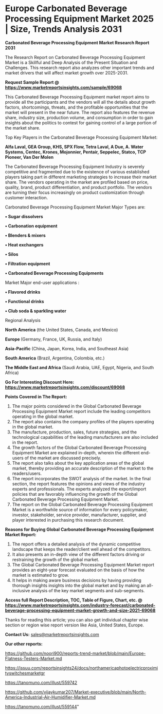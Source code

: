 # Europe Carbonated Beverage Processing Equipment Market 2025 | Size, Trends Analysis 2031

<strong>Carbonated Beverage Processing Equipment Market Research Report 2031</strong>

The Research Report on Carbonated Beverage Processing Equipment Market is a Skillful and Deep Analysis of the Present Situation and Challenges. This research report also analyzes other important trends and market drivers that will affect market growth over 2025-2031.

<strong>Request Sample Report @ <a href=https://www.marketreportsinsights.com/sample/69068>https://www.marketreportsinsights.com/sample/69068</a></strong>

This Carbonated Beverage Processing Equipment market report aims to provide all the participants and the vendors will all the details about growth factors, shortcomings, threats, and the profitable opportunities that the market will present in the near future. The report also features the revenue share, industry size, production volume, and consumption in order to gain insights about the politics to contest for gaining control of a large portion of the market share.

Top Key Players in the Carbonated Beverage Processing Equipment Market:

<strong>Alfa Laval, GEA Group, KHS, SPX Flow, Tetra Laval, A Due, A. Water Systems, Centec, Krones, Mojonnier, Pentair, Seppelec, Statco, TCP Pioneer, Van Der Molen</strong>

The Carbonated Beverage Processing Equipment Industry is severely competitive and fragmented due to the existence of various established players taking part in different marketing strategies to increase their market share. The vendors operating in the market are profiled based on price, quality, brand, product differentiation, and product portfolio. The vendors are turning their focus increasingly on product customization through customer interaction.

Carbonated Beverage Processing Equipment Market Major Types are:

<strong>• Sugar dissolvers

• Carbonation equipment

• Blenders & mixers

• Heat exchangers

• Silos

• Filtration equipment

• Carbonated Beverage Processing Equipments</strong>

Market Major end-user applications :

<strong>• Flavored drinks

• Functional drinks

• Club soda & sparkling water</strong>

Regional Analysis

</u><strong><b>North America</b></strong> (the United States, Canada, and Mexico)

<strong><b>Europe </b></strong>(Germany, France, UK, Russia, and Italy)

<strong><b>Asia-Pacific</b></strong> (China, Japan, Korea, India, and Southeast Asia)

<strong><b>South America</b></strong> (Brazil, Argentina, Colombia, etc.)

<strong><b>The Middle East and Africa</b></strong> (Saudi Arabia, UAE, Egypt, Nigeria, and South Africa)

<strong>Go For Interesting Discount Here: <a href=https://www.marketreportsinsights.com/discount/69068>https://www.marketreportsinsights.com/discount/69068</a></strong>

<strong>Points Covered in The Report:</strong>
<ol>
  <li>The major points considered in the Global Carbonated Beverage Processing Equipment Market report include the leading competitors operating in the global market.</li>
  <li>The report also contains the company profiles of the players operating in the global market.</li>
  <li>The manufacture, production, sales, future strategies, and the technological capabilities of the leading manufacturers are also included in the report.</li>
  <li>The growth factors of the Global Carbonated Beverage Processing Equipment Market are explained in-depth, wherein the different end-users of the market are discussed precisely.</li>
  <li>The report also talks about the key application areas of the global market, thereby providing an accurate description of the market to the readers/users.</li>
  <li>The report incorporates the SWOT analysis of the market. In the final section, the report features the opinions and views of the industry experts and professionals. The experts analyzed the export/import policies that are favorably influencing the growth of the Global Carbonated Beverage Processing Equipment Market.</li>
  <li>The report on the Global Carbonated Beverage Processing Equipment Market is a worthwhile source of information for every policymaker, investor, stakeholder, service provider, manufacturer, supplier, and player interested in purchasing this research document.</li>
</ol>
<strong>Reasons for Buying Global Carbonated Beverage Processing Equipment Market Report:</strong>

<ol>
  <li>The report offers a detailed analysis of the dynamic competitive landscape that keeps the reader/client well ahead of the competitors.</li>
  <li>It also presents an in-depth view of the different factors driving or restraining the growth of the global market.</li>
  <li>The Global Carbonated Beverage Processing Equipment Market report provides an eight-year forecast evaluated on the basis of how the market is estimated to grow.</li>
  <li>It helps in making aware business decisions by having providing thorough insights insights into the global market and by making an all-inclusive analysis of the key market segments and sub-segments.</li>
</ol>
<strong>Access full Report Description, TOC, Table of Figure, Chart, etc. @ <a href=https://www.marketreportsinsights.com/industry-forecast/carbonated-beverage-processing-equipment-market-growth-and-size-2021-69068>https://www.marketreportsinsights.com/industry-forecast/carbonated-beverage-processing-equipment-market-growth-and-size-2021-69068</a></strong>


Thanks for reading this article; you can also get individual chapter wise section or region wise report version like Asia, United States, Europe.

<strong>Contact Us:</strong>
sales@marketreportsinsights.com

<strong>Our other reports:</strong>

<a href=https://github.com/noori900/reports-trend-market/blob/main/Europe-Flatness-Testers-Market.md>https://github.com/noori900/reports-trend-market/blob/main/Europe-Flatness-Testers-Market.md</a>

<a href=https://issuu.com/reportsinsights24/docs/northamericaphotoelectricproximityswitchesmarketgr>https://issuu.com/reportsinsights24/docs/northamericaphotoelectricproximityswitchesmarketgr</a>

<a href=https://tanomuno.com/illust/559742>https://tanomuno.com/illust/559742</a>

<a href=https://github.com/vijaykumar207/Market-executive/blob/main/North-America-Industrial-Air-Humidifier-Market.md>https://github.com/vijaykumar207/Market-executive/blob/main/North-America-Industrial-Air-Humidifier-Market.md</a>

<a href=https://tanomuno.com/illust/559144>https://tanomuno.com/illust/559144</a>"
